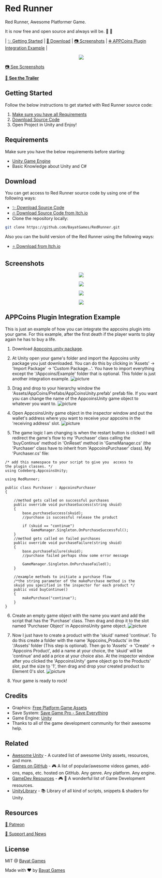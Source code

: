 # Red Runner

Red Runner, Awesome Platformer Game.

It is now free and open source and always will be. :clap: :tada:

| [:sparkles: Getting Started](#getting-started) | [:rocket: Download](#download) | [:camera: Screenshots](#screenshots) | [:heavy_plus_sign: APPCoins Plugin Integration Example](#appcoins) |
<p align="center">
  <img src="https://img.itch.zone/aW1hZ2UvMTU4NTg4LzcyNzg3Mi5wbmc=/original/AU5pWY.png" />
</p>

[:camera: See Screenshots](#screenshots)

[:movie_camera: **See the Trailer**](https://youtu.be/MO2yJhgtMes)

## Getting Started

Follow the below instructions to get started with Red Runner source code:

1. [Make sure you have all Requirements](#requirements)
2. [Download Source Code](#download)
3. Open Project in Unity and Enjoy!

## Requirements

Make sure you have the below requirements before starting:

- [Unity Game Engine](https://unity3d.com)
- Basic Knowledge about Unity and C#

## Download

You can get access to Red Runner source code by using one of the following ways:

- [:sparkles: Download Source Code](https://github.com/BayatGames/RedRunner/archive/master.zip)
- [:fire: Download Source Code from Itch.io](https://bayat.itch.io/red-runner)
- Clone the repository locally:

```bash
git clone https://github.com/BayatGames/RedRunner.git
```

Also you can the build version of the Red Runner using the following ways:

- [:star: Download from Itch.io](https://bayat.itch.io/red-runner)

## Screenshots

<p align="center">
  <img src="https://img.itch.zone/aW1hZ2UvMTU4NTg4LzczMjc2NS5wbmc=/original/HipFLL.png" />
</p>

<p align="center">
  <img src="https://img.itch.zone/aW1hZ2UvMTU4NTg4LzczMjc2MC5wbmc=/original/mb636l.png" />
</p>

<p align="center">
  <img src="https://img.itch.zone/aW1hZ2UvMTU4NTg4LzczMjc2OS5wbmc=/original/UyNp4U.png" />
</p>

<p align="center">
  <img src="https://img.itch.zone/aW1hZ2UvMTU4NTg4LzczMjc3My5wbmc=/original/RAoMpO.png" />
</p>

## APPCoins Plugin Integration Example[](#appcoins)
This is just an example of how you can integrate the appcoins plugin into your game. For this example, after the first death if the player wants to play again he has to buy a life.
1. Download [Appcoins unity package](https://github.com/AppStoreFoundation/AppcoinsUnityPlugin/blob/develop/AppCoins_Unity_Package.unitypackage).
2. At Unity open your game's folder and import the Appcoins unity package you just downloaded. You can do this by clicking in 'Assets' -> 'Import Package' -> 'Custom Package...'. You have to import everything except the '/Appcoins/Example' folder that is optional. This folder is just another integration example.
![picture](Screenshots/Appcoins_Integration_2.gif)

3. Drag and drop to your hierarchy window the 'Assets/AppCoins/Prefabs/AppCoinsUnity.prefab' prefab file. If you want you can change the name of the AppcoinsUnity game object to whatever you want to.
![picture](Screenshots/Appcoins_Integration_3.gif)

4. Open AppcoinsUnity game object in the inspector window and put the wallet's address where you want to receive your appcoins in the 'receiving address' slot.
![picture](Screenshots/Appcoins_Integration_4.gif)

5. The game logic I am changing is when the restart button is clicked I will redirect the game's flow to my 'Purchaser' class calling the 'buyContinue' method in 'OnReset' method in 'GameManager.cs' (the 'Purchaser' class have to inherit from 'AppcoinsPurchaser' class). My 'Purchaser.cs' file:

```
/* add this namespace to your script to give you  access to
the plugin classes. */
using Codeberg.AppcoinsUnity;

using RedRunner;

public class Purchaser : AppcoinsPurchaser
{

    //method gets called on successful purchases
    public override void purchaseSuccess(string skuid)
    {
        base.purchaseSuccess(skuid);
        //purchase is successful release the product

        if (skuid == "continue")
            GameManager.Singleton.OnPurchaseSuccessful();
    }
    //method gets called on failed purchases
    public override void purchaseFailure(string skuid)
    {
        base.purchaseFailure(skuid);
        //purchase failed perhaps show some error message

        GameManager.Singleton.OnPurchaseFailed();
    }

    //example methods to initiate a purchase flow
    /*the string parameter of the makePurchase method is the
    skuid you specified in the inspector for each product */
    public void buyContinue()
    {
        makePurchase("continue");
    }
}
```

6. Create an empty game object with the name you want and add the script that has the 'Purchase' class. Then drag and drop it to the slot named 'Purchaser Object' in AppcoinsUnity game object.
![picture](Screenshots/Appcoins_Integration_6.gif)

7. Now I just have to create a product with the 'skuid' named 'continue'. To do this create a folder with the name 'Appcoins_Products' in the '/Assets' folder (This step is optional).
Then go to 'Assets' -> 'Create' -> 'Appcoins Product', add a name at your choice, the 'skuid' will be 'continue' and add a price at your choice also. At the inspector window after you clicked the 'AppcoinsUnity' game object go to the Products' slot, put the size to '1', then drag and drop your created product to Element 0's slot.
![picture](Screenshots/Appcoins_Integration_7.gif)

8. Your game is ready to rock!

## Credits

- Graphics: [Free Platform Game Assets](https://bayat.itch.io/platform-game-assets)
- Save System: [Save Game Pro - Save Everything](https://bayat.itch.io/save-game-pro-save-everything)
- Game Engine: [Unity](https://unity3d.com/)
- Thanks to all of the game development community for their awesome help.

## Related

- [Awesome Unity](https://github.com/RyanNielson/awesome-unity) - A curated list of awesome Unity assets, resources, and more.
- [Games on GitHub](https://github.com/leereilly/games/) - 🎮 A list of popular/awesome videos games, add-ons, maps, etc. hosted on GitHub. Any genre. Any platform. Any engine.
- [GameDev Resources](https://github.com/Kavex/GameDev-Resources) - 🎮 🎲 A wonderful list of Game Development resources.
- [UnityLibrary](https://github.com/UnityCommunity/UnityLibrary) - 📚 Library of all kind of scripts, snippets & shaders for Unity.

## Resources

[:rocket: Patreon](https://www.patreon.com/BayatGames)

[:newspaper: Support and News](https://github.com/BayatGames/Support)

## License

MIT @ [Bayat Games](https://github.com/BayatGames)

Made with :heart: by [Bayat Games](https://github.com/BayatGames)
